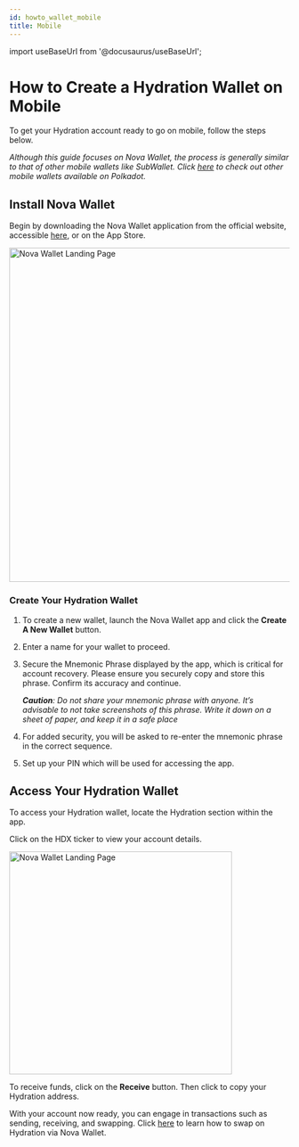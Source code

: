 ```yaml
---
id: howto_wallet_mobile
title: Mobile
---
```


import useBaseUrl from '@docusaurus/useBaseUrl';

# How to Create a Hydration Wallet on Mobile

To get your Hydration account ready to go on mobile, follow the steps below. 

*Although this guide focuses on Nova Wallet, the process is generally similar to that of other mobile wallets like SubWallet. Click [here](https://wiki.polkadot.network/docs/wallets-index) to check out other mobile wallets available on Polkadot.*

## Install Nova Wallet

Begin by downloading the Nova Wallet application from the official website, accessible [here](https://novawallet.io/), or on the App Store. 

<div style={{textAlign: 'left'}}>
  <img alt="Nova Wallet Landing Page" src={useBaseUrl('/howto_wallet_mobile/nova_landing.jpg')}
  width="600px" />
</div>

### Create Your Hydration Wallet

1. To create a new wallet, launch the Nova Wallet app and click the **Create A New Wallet** button.
2. Enter a name for your wallet to proceed.
3. Secure the Mnemonic Phrase displayed by the app, which is critical for account recovery. Please ensure you securely copy and store this phrase. Confirm its accuracy and continue.
    
    ***Caution**: Do not share your mnemonic phrase with anyone. It’s advisable to not take screenshots of this phrase. Write it down on a sheet of paper, and keep it in a safe place*
    
4. For added security, you will be asked to re-enter the mnemonic phrase in the correct sequence.
5. Set up your PIN which will be used for accessing the app.

## **Access Your Hydration Wallet**

To access your Hydration wallet, locate the Hydration section within the app.

Click on the HDX ticker to view your account details.

<div style={{textAlign: 'left'}}>
  <img alt="Nova Wallet Landing Page" src={useBaseUrl('/howto_wallet_mobile/hdx_balance.jpg')}
  width="400px" />
</div>


To receive funds, click on the **Receive** button. Then click to copy your Hydration address.

With your account now ready, you can engage in transactions such as sending, receiving, and swapping. Click [here](https://x.com/NovaWalletApp/status/1759925802265698779?s=20) to learn how to swap on Hydration via Nova Wallet.